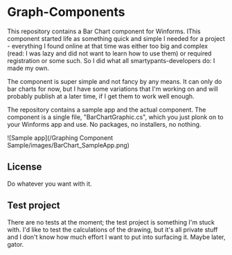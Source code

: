 # Graph-Components

This repository contains a Bar Chart component for Winforms. IThis component started life as something quick 
and simple I needed for a project - everything I found online at that time was either too big and complex
(read: I was lazy and did not want to learn how to use them) or required registration or some such. So I did
what all smartypants-developers do: I made my own.

The component is super simple and not fancy by any means. It can only do bar charts for now, but I have some
variations that I'm working on and will probably publish at a later time, if I get them to work well enough.

The repository contains a sample app and the actual component. The component is a single file, "BarChartGraphic.cs",
which you just plonk on to your Winforms app and use. No packages, no installers, no nothing.

![Sample app](/Graphing Component Sample/images/BarChart_SampleApp.png)

## License

Do whatever you want with it.

## Test project

There are no tests at the moment; the test project is something I'm stuck with. I'd like to test the 
calculations of the drawing, but it's all private stuff and I don't know how much effort I want to 
put into surfacing it. Maybe later, gator.